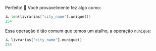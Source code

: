 Perfeito! :clap: Você provavelmente fez algo como:

```python
ム len(livrarias["city_name"].unique())
254
```

Essa operação é tão comum que temos um atalho, a operação `nunique`:

```python
ム livrarias["city_name"].nunique()
254
```
